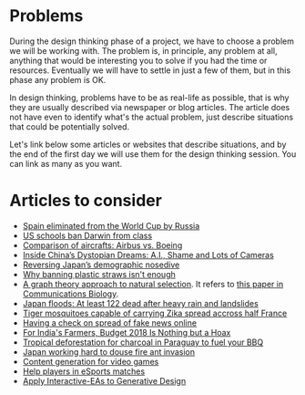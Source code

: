 # Problems


During the design thinking phase of a project, we have to choose a
problem we will be working with. The problem is, in principle, any
problem at all, anything that would be interesting you to solve if you
had the time or resources. Eventually we will have to settle in just a
few of them, but in this phase any problem is OK.

In design thinking, problems have to be as real-life as possible, that
is why they are usually described via newspaper or blog articles. The
article does not have even to identify what's the actual problem, just
describe situations that could be potentially solved.

Let's link below some articles or websites that describe situations,
and by the end of the first day we will use them for the design
thinking session. You can link as many as you want.

# Articles to consider

* [Spain eliminated from the World Cup by Russia](https://www.theguardian.com/football/2018/jul/01/spain-russia-world-cup-last-16-match-report)
* [US schools ban Darwin from class](https://www.theguardian.com/world/2002/feb/24/usa.schools)
* [Comparison of aircrafts: Airbus vs. Boeing](https://community.infinite-flight.com/t/airbus-vs-boeing-comprehensive-comparison/113633)
* [Inside China’s Dystopian Dreams: A.I., Shame and Lots of Cameras](https://www.nytimes.com/2018/07/08/business/china-surveillance-technology.html)
* [Reversing Japan’s demographic nosedive](https://www.japantimes.co.jp/opinion/2018/06/19/commentary/japan-commentary/reversing-japans-demographic-nosedive/)
* [Why banning plastic straws isn't enough](https://www.cbc.ca/news/technology/banning-plastic-straws-1.4628160)
* [A graph theory approach to natural selection](https://www.quantamagazine.org/mathematics-shows-how-to-ensure-evolution-20180626/). It
  refers to [this paper in Communications Biology](https://www.nature.com/articles/s42003-018-0078-7).
* [Japan floods: At least 122 dead after heavy rain and landslides](https://edition.cnn.com/2018/07/09/asia/japan-floods-intl/index.html)
* [Tiger mosquitoes capable of carrying Zika spread accross half France](https://www.telegraph.co.uk/news/2018/04/29/tiger-mosquitoes-capable-carrying-zika-spread-across-half-france/)
* [Having a check on spread of fake news online](https://www.technologyreview.com/s/609717/can-ai-win-the-war-against-fake-news/)
* [For India's Farmers, Budget 2018 Is Nothing but a Hoax](https://thewire.in/agriculture/indias-farmers-budget-2018-nothing-hoax)
* [Tropical deforestation for charcoal in Paraguay to fuel your BBQ](https://www.opendemocracy.net/toby-hill/tropical-deforestation-for-charcoal-in-paraguay-to-fuel-your-bbq)
* [Japan working hard to douse fire ant invasion](https://www.japantimes.co.jp/news/2017/08/07/reference/japan-working-hard-douse-fire-ant-invasion/#.W0gWPNL-hdg)
* [Content generation for video games](http://www.sciencemag.org/news/2018/05/bored-your-video-game-artificial-intelligence-could-create-new-levels-fly)
* [Help players in eSports matches](https://venturebeat.com/2017/03/11/machine-learning-will-be-a-game-changer-for-esports/)
* [Apply Interactive-EAs to Generative Design](https://www.autodesk.com/solutions/generative-design)
